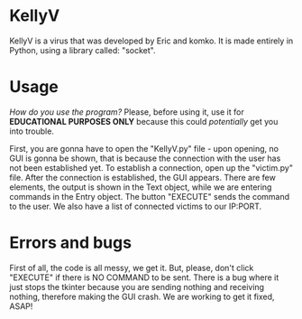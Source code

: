 # KellyV
KellyV is a virus that was developed by Eric and komko.
It is made entirely in Python, using a library called: "socket".

 # Usage
 *How do you use the program?*
 Please, before using it, use it for **EDUCATIONAL PURPOSES ONLY** because this could *potentially* get you into trouble.
 
 First, you are gonna have to open the "KellyV.py" file - upon opening, no GUI is gonna be shown, that is because the connection with the user has not been established yet. To establish a connection, open up the "victim.py" file. 
 After the connection is established, the GUI appears. 
 There are few elements, the output is shown in the Text object, while we are entering commands in the Entry object.
 The button "EXECUTE" sends the command to the user.
 We also have a list of connected victims to our IP:PORT.

# Errors and bugs
First of all, the code is all messy, we get it.
But, please, don't click "EXECUTE" if there is NO COMMAND to be sent. There is a bug where it just stops the tkinter because you are sending nothing and receiving nothing, therefore making the GUI crash.
We are working to get it fixed, ASAP!

